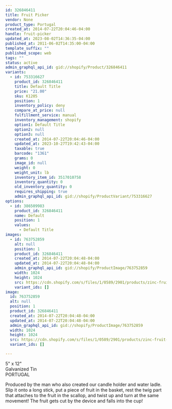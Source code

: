 ```yaml
---
id: 326846411
title: Fruit Picker
vendor: None
product_type: Portugal
created_at: 2014-07-22T20:04:46-04:00
handle: fruit-picker
updated_at: 2023-08-02T14:36:35-04:00
published_at: 2011-06-02T14:35:00-04:00
template_suffix: ""
published_scope: web
tags: ""
status: active
admin_graphql_api_id: gid://shopify/Product/326846411
variants:
  - id: 753316627
    product_id: 326846411
    title: Default Title
    price: "21.00"
    sku: K1205
    position: 1
    inventory_policy: deny
    compare_at_price: null
    fulfillment_service: manual
    inventory_management: shopify
    option1: Default Title
    option2: null
    option3: null
    created_at: 2014-07-22T20:04:46-04:00
    updated_at: 2023-10-27T19:42:43-04:00
    taxable: true
    barcode: "1361"
    grams: 0
    image_id: null
    weight: 0
    weight_unit: lb
    inventory_item_id: 3517010758
    inventory_quantity: 0
    old_inventory_quantity: 0
    requires_shipping: true
    admin_graphql_api_id: gid://shopify/ProductVariant/753316627
options:
  - id: 386509983
    product_id: 326846411
    name: Default
    position: 1
    values:
      - Default Title
images:
  - id: 763752859
    alt: null
    position: 1
    product_id: 326846411
    created_at: 2014-07-22T20:04:48-04:00
    updated_at: 2014-07-22T20:04:48-04:00
    admin_graphql_api_id: gid://shopify/ProductImage/763752859
    width: 1024
    height: 1024
    src: https://cdn.shopify.com/s/files/1/0589/2901/products/zinc-fruit-picker.jpeg?v=1406073888
    variant_ids: []
image:
  id: 763752859
  alt: null
  position: 1
  product_id: 326846411
  created_at: 2014-07-22T20:04:48-04:00
  updated_at: 2014-07-22T20:04:48-04:00
  admin_graphql_api_id: gid://shopify/ProductImage/763752859
  width: 1024
  height: 1024
  src: https://cdn.shopify.com/s/files/1/0589/2901/products/zinc-fruit-picker.jpeg?v=1406073888
  variant_ids: []

---
```


5" x 12"  
Galvanized Tin  
PORTUGAL

Produced by the man who also created our candle holder and water ladle. Slip it onto a long stick, put a piece of fruit in the basket, rest the twig part that attaches to the fruit in the scallop, and twist up and turn at the same movement! The fruit gets cut by the device and falls into the cup!